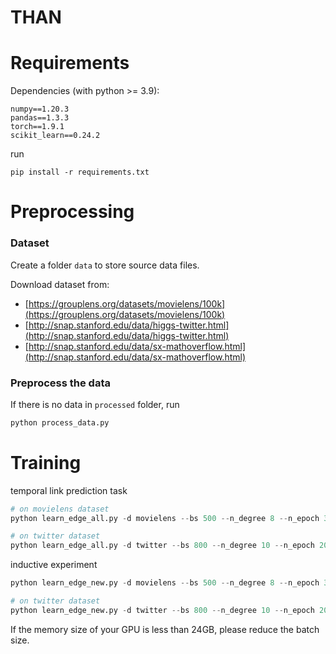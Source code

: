 # THAN

# Requirements
Dependencies (with python >= 3.9):
```
numpy==1.20.3
pandas==1.3.3
torch==1.9.1
scikit_learn==0.24.2
```

run
```
pip install -r requirements.txt
```


# Preprocessing

### Dataset

Create a folder `data` to store source data files.

Download dataset from:
- [https://grouplens.org/datasets/movielens/100k](https://grouplens.org/datasets/movielens/100k)
- [http://snap.stanford.edu/data/higgs-twitter.html](http://snap.stanford.edu/data/higgs-twitter.html)
- [http://snap.stanford.edu/data/sx-mathoverflow.html](http://snap.stanford.edu/data/sx-mathoverflow.html)

### Preprocess the data

If there is no data in `processed` folder, run
```python
python process_data.py
```


# Training

temporal link prediction task
```python
# on movielens dataset
python learn_edge_all.py -d movielens --bs 500 --n_degree 8 --n_epoch 30 --lr 1e-3 --gpu 0

# on twitter dataset
python learn_edge_all.py -d twitter --bs 800 --n_degree 10 --n_epoch 20 --lr 1e-4 --gpu 0
```

inductive experiment
```python
python learn_edge_new.py -d movielens --bs 500 --n_degree 8 --n_epoch 30 --lr 1e-3 --gpu 0

# on twitter dataset
python learn_edge_new.py -d twitter --bs 800 --n_degree 10 --n_epoch 20 --lr 1e-4 --gpu 0
```

If the memory size of your GPU is less than 24GB, please reduce the batch size.

